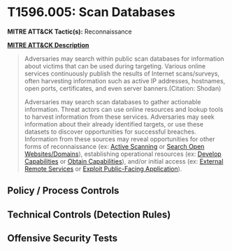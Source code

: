 # T1596.005: Scan Databases
**MITRE ATT&CK Tactic(s):** Reconnaissance

**[MITRE ATT&CK Description](https://attack.mitre.org/techniques/T1596/005)**
<blockquote>Adversaries may search within public scan databases for information about victims that can be used during targeting. Various online services continuously publish the results of Internet scans/surveys, often harvesting information such as active IP addresses, hostnames, open ports, certificates, and even server banners.(Citation: Shodan)

Adversaries may search scan databases to gather actionable information. Threat actors can use online resources and lookup tools to harvest information from these services. Adversaries may seek information about their already identified targets, or use these datasets to discover opportunities for successful breaches. Information from these sources may reveal opportunities for other forms of reconnaissance (ex: [Active Scanning](https://attack.mitre.org/techniques/T1595) or [Search Open Websites/Domains](https://attack.mitre.org/techniques/T1593)), establishing operational resources (ex: [Develop Capabilities](https://attack.mitre.org/techniques/T1587) or [Obtain Capabilities](https://attack.mitre.org/techniques/T1588)), and/or initial access (ex: [External Remote Services](https://attack.mitre.org/techniques/T1133) or [Exploit Public-Facing Application](https://attack.mitre.org/techniques/T1190)).</blockquote>

## Policy / Process Controls
## Technical Controls (Detection Rules)

## Offensive Security Tests
